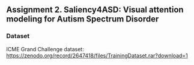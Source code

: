 ## Assignment 2. Saliency4ASD: Visual attention modeling for Autism Spectrum Disorder



### Dataset

 ICME Grand Challenge dataset: https://zenodo.org/record/2647418/files/TrainingDataset.rar?download=1